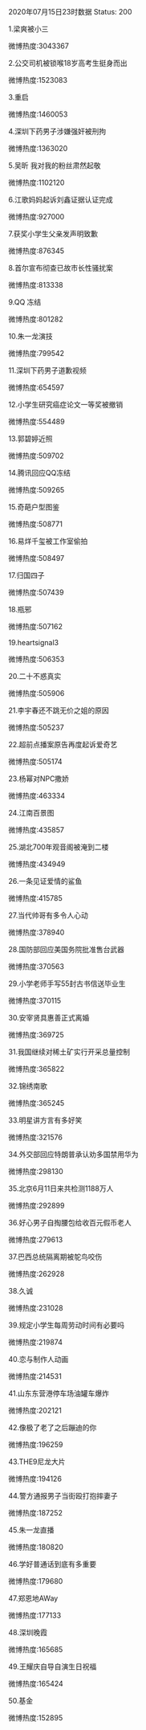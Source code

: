 2020年07月15日23时数据
Status: 200

1.梁爽被小三

微博热度:3043367

2.公交司机被锁喉18岁高考生挺身而出

微博热度:1523083

3.重启

微博热度:1460053

4.深圳下药男子涉嫌强奸被刑拘

微博热度:1363020

5.吴昕 我对我的粉丝肃然起敬

微博热度:1102120

6.江歌妈妈起诉刘鑫证据认证完成

微博热度:927000

7.获奖小学生父亲发声明致歉

微博热度:876345

8.首尔宣布彻查已故市长性骚扰案

微博热度:813338

9.QQ 冻结

微博热度:801282

10.朱一龙演技

微博热度:799542

11.深圳下药男子道歉视频

微博热度:654597

12.小学生研究癌症论文一等奖被撤销

微博热度:554489

13.郭碧婷近照

微博热度:509702

14.腾讯回应QQ冻结

微博热度:509265

15.奇葩户型图鉴

微博热度:508771

16.易烊千玺被工作室偷拍

微博热度:508497

17.归国四子

微博热度:507439

18.瓶邪

微博热度:507162

19.heartsignal3

微博热度:506353

20.二十不惑真实

微博热度:505906

21.李宇春还不跳无价之姐的原因

微博热度:505237

22.超前点播案原告再度起诉爱奇艺

微博热度:505174

23.杨幂对NPC撒娇

微博热度:463334

24.江南百景图

微博热度:435857

25.湖北700年观音阁被淹到二楼

微博热度:434949

26.一条见证爱情的鲨鱼

微博热度:415785

27.当代帅哥有多令人心动

微博热度:378940

28.国防部回应美国务院批准售台武器

微博热度:370563

29.小学老师手写55封古书信送毕业生

微博热度:370115

30.安宰贤具惠善正式离婚

微博热度:369725

31.我国继续对稀土矿实行开采总量控制

微博热度:365822

32.锦绣南歌

微博热度:365245

33.明星讲方言有多好笑

微博热度:321576

34.外交部回应特朗普承认劝多国禁用华为

微博热度:298130

35.北京6月11日来共检测1188万人

微博热度:292899

36.好心男子自掏腰包给收百元假币老人

微博热度:279613

37.巴西总统隔离期被鸵鸟咬伤

微博热度:262928

38.久诚

微博热度:231028

39.规定小学生每周劳动时间有必要吗

微博热度:219874

40.恋与制作人动画

微博热度:214531

41.山东东营港停车场油罐车爆炸

微博热度:202121

42.像极了老了之后蹦迪的你

微博热度:196259

43.THE9尼龙大片

微博热度:194126

44.警方通报男子当街殴打抱摔妻子

微博热度:187252

45.朱一龙直播

微博热度:180820

46.学好普通话到底有多重要

微博热度:179680

47.郑恩地AWay

微博热度:177133

48.深圳晚霞

微博热度:165685

49.王耀庆自导自演生日祝福

微博热度:165424

50.基金

微博热度:152895

